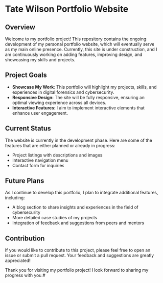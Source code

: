 # Tate Wilson Portfolio Website

## Overview

Welcome to my portfolio project! This repository contains the ongoing development of my personal portfolio website, which will eventually serve as my main online presence. Currently, this site is under construction, and I am continuously working on adding features, improving design, and showcasing my skills and projects.

## Project Goals

- **Showcase My Work**: This portfolio will highlight my projects, skills, and experiences in digital forensics and cybersecurity.
- **Responsive Design**: The site will be fully responsive, ensuring an optimal viewing experience across all devices.
- **Interactive Features**: I aim to implement interactive elements that enhance user engagement.

## Current Status

The website is currently in the development phase. Here are some of the features that are either planned or already in progress:

- Project listings with descriptions and images
- Interactive navigation menu
- Contact form for inquiries

## Future Plans

As I continue to develop this portfolio, I plan to integrate additional features, including:

- A blog section to share insights and experiences in the field of cybersecurity
- More detailed case studies of my projects
- Integration of feedback and suggestions from peers and mentors

## Contribution

If you would like to contribute to this project, please feel free to open an issue or submit a pull request. Your feedback and suggestions are greatly appreciated!


Thank you for visiting my portfolio project! I look forward to sharing my progress with you.#

